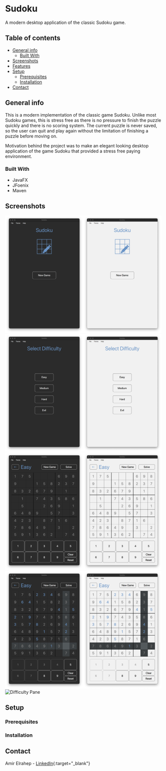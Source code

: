 # Sudoku

A modern desktop application of the classic Sudoku game.

## Table of contents

* [General info](#general-info)
    * [Built With](#built-with)
* [Screenshots](#screenshots)
* [Features](#features)
* [Setup](#setup)
    * [Prerequisites](prerequisites)
    * [Installation](installation)
* [Contact](#contact)

## General info

This is a modern implementation of the classic game Sudoku. Unlike most Sudoku games, this is stress free as there
is no pressure to finish the puzzle quickly and there is no scoring system. The current puzzle is never saved, so the
user can quit and play again without the limitation of finishing a puzzle before moving on.

Motivation behind the project was to make an elegant looking desktop application of the game Sudoku that provided a
stress free paying environment.

### Built With
* JavaFX
* JFoenix
* Maven

## Screenshots

![Start Pane](src/main/resources/com/amir/images/README%20images/start_pane.png)
![Difficulty Pane](src/main/resources/com/amir/images/README%20images/difficulty_pane.png)
![Difficulty Pane](src/main/resources/com/amir/images/README%20images/game_pane.png)
![Difficulty Pane](src/main/resources/com/amir/images/README%20images/game_pane_play.png)
![Difficulty Pane](src/main/resources/com/amir/images/README%20images/game_play.gif)


## Setup

### Prerequisites

### Installation

## Contact

Amir Elrahep - [LinkedIn](https://www.linkedin.com/in/amir-elrahep-4141a1154/){:target="_blank"}

